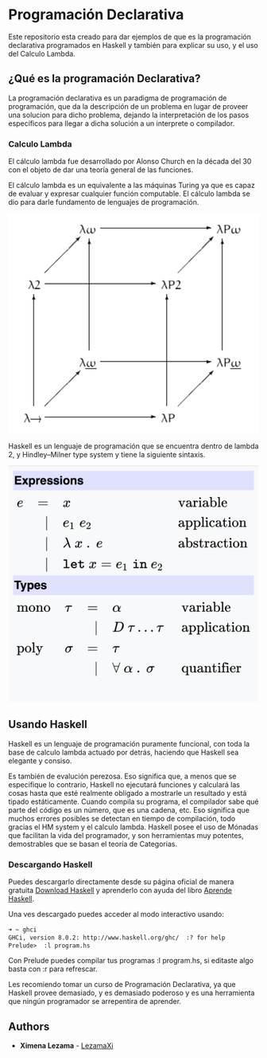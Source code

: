 # Programación Declarativa

Este repositorio esta creado para dar ejemplos de que es la programación declarativa programados en Haskell y también para explicar su uso, y el uso del Calculo Lambda.

## ¿Qué es la programación Declarativa?

La programación declarativa es un paradigma de programación de programación, que da la descripción de un problema en lugar de proveer una solucion para dicho problema, dejando la interpretación de los pasos específicos para llegar a dicha solución a un interprete o compilador.
 

### Calculo Lambda
 El cálculo lambda fue desarrollado por Alonso Church en la década del 30 con el objeto de dar una teoría general de las funciones.

El cálculo lambda es un equivalente a las máquinas Turing ya que es capaz de evaluar y expresar cualquier función computable. El cálculo lambda se dio para darle fundamento de lenguajes de programación.

![Mars Page](cubo.png)

Haskell es un lenguaje de programación que se encuentra dentro de lambda 2, y Hindley–Milner type system y tiene la siguiente sintaxis. 

![Mars Page](sintax.png)



## Usando Haskell
 
Haskell es un lenguaje de programación puramente funcional, con toda la base de calculo lambda actuado por detrás, haciendo que Haskell sea elegante y consiso.

Es también de evalución perezosa. Eso significa que, a menos que se especifique lo contrario, Haskell no ejecutará funciones y calculará las cosas hasta que esté realmente obligado a mostrarle un resultado y está tipado estáticamente. Cuando compila su programa, el compilador sabe qué parte del código es un número, que es una cadena, etc. Eso significa que muchos errores posibles se detectan en tiempo de compilación, todo gracias el HM system y el calculo lambda. Haskell posee el uso de Mónadas que facilitan la vida del programador, y son herramientas muy potentes, demostrables que se basan el teoría de Categorias.

### Descargando Haskell

Puedes descargarlo directamente desde su página oficial de manera gratuita [Download Haskell](https://www.haskell.org/platform/) y aprenderlo con ayuda del libro [Aprende Haskell](http://learnyouahaskell.com/introduction#about-this-tutorial).

Una ves descargado puedes acceder al modo interactivo usando:

```
➜ ~ ghci
GHCi, version 8.0.2: http://www.haskell.org/ghc/  :? for help
Prelude>  :l program.hs

```
Con Prelude puedes compilar tus programas :l program.hs, si editaste algo basta con :r para refrescar.

Les recomiendo tomar un curso de Programación Declarativa, ya que Haskell provee demasiado, y es demasiado poderoso y es una herramienta que ningún programador se arrepentira de aprender.
 

## Authors

* **Ximena Lezama** - [LezamaXi](https://github.com/LezamaXi)
